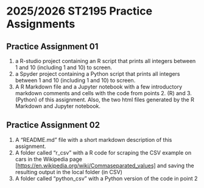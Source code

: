 # 2025/2026 ST2195 Practice Assignments

## Practice Assignment 01
  1. a R-studio project containing an R script that prints all integers between 1 and 10 (including 1 and 10) to screen.
  2. a Spyder project containing a Python script that prints all integers between 1 and 10 (including 1 and 10) to screen.
  3. A R Markdown file and a Jupyter notebook with a few introductory markdown comments and cells with the code from points 2. (R) and 3. (Python) of this assignment. Also, the two html files generated by the R Markdown and Jupyter notebook.

## Practice Assignment 02
  1.  A “README.md” file with a short markdown description of this assignment.
  2.  A folder called “r_csv” with a R code for scraping the CSV example on cars in the Wikipedia page [https://en.wikipedia.org/wiki/Commaseparated_values] and saving the resulting output in the local folder (in CSV)
  3.  A folder called “python_csv” with a Python version of the code in point 2
